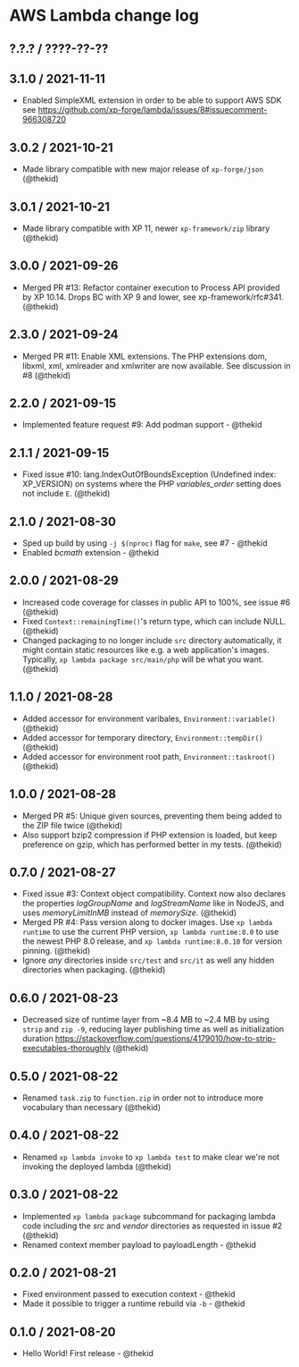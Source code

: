 AWS Lambda change log
=====================

## ?.?.? / ????-??-??

## 3.1.0 / 2021-11-11

* Enabled SimpleXML extension in order to be able to support AWS SDK
  see https://github.com/xp-forge/lambda/issues/8#issuecomment-966308720

## 3.0.2 / 2021-10-21

* Made library compatible with new major release of `xp-forge/json`
  (@thekid)

## 3.0.1 / 2021-10-21

* Made library compatible with XP 11, newer `xp-framework/zip` library
  (@thekid)

## 3.0.0 / 2021-09-26

* Merged PR #13: Refactor container execution to Process API provided by
  XP 10.14. Drops BC with XP 9 and lower, see xp-framework/rfc#341.
  (@thekid)

## 2.3.0 / 2021-09-24

* Merged PR #11: Enable XML extensions. The PHP extensions dom, libxml,
  xml, xmlreader and xmlwriter are now available. See discussion in #8
  (@thekid)

## 2.2.0 / 2021-09-15

* Implemented feature request #9: Add podman support - @thekid

## 2.1.1 / 2021-09-15

* Fixed issue #10: lang.IndexOutOfBoundsException (Undefined index: XP_VERSION)
  on systems where the PHP *variables_order* setting does not include `E`.
  (@thekid)

## 2.1.0 / 2021-08-30

* Sped up build by using `-j $(nproc)` flag for `make`, see #7 - @thekid
* Enabled *bcmath* extension - @thekid

## 2.0.0 / 2021-08-29

* Increased code coverage for classes in public API to 100%, see issue #6
  (@thekid)
* Fixed `Context::remainingTime()`'s return type, which can include NULL.
  (@thekid)
* Changed packaging to no longer include `src` directory automatically,
  it might contain static resources like e.g. a web application's images.
  Typically, `xp lambda package src/main/php` will be what you want.
  (@thekid)

## 1.1.0 / 2021-08-28

* Added accessor for environment varibales, `Environment::variable()`
  (@thekid)
* Added accessor for temporary directory, `Environment::tempDir()`
  (@thekid)
* Added accessor for environment root path, `Environment::taskroot()`
  (@thekid)

## 1.0.0 / 2021-08-28

* Merged PR #5: Unique given sources, preventing them being added to the
  ZIP file twice
  (@thekid)
* Also support bzip2 compression if PHP extension is loaded, but keep
  preference on gzip, which has performed better in my tests.
  (@thekid)

## 0.7.0 / 2021-08-27

* Fixed issue #3: Context object compatibility. Context now also declares
  the properties *logGroupName* and *logStreamName* like in NodeJS, and
  uses *memoryLimitInMB* instead of *memorySize*.
  (@thekid)
* Merged PR #4: Pass version along to docker images. Use `xp lambda runtime`
  to use the current PHP version, `xp lambda runtime:8.0` to use the newest
  PHP 8.0 release, and `xp lambda runtime:8.0.10` for version pinning.
  (@thekid)
* Ignore *any* directories inside `src/test` and `src/it` as well any hidden
  directories when packaging.
  (@thekid)

## 0.6.0 / 2021-08-23

* Decreased size of runtime layer from ~8.4 MB to ~2.4 MB by using `strip`
  and `zip -9`, reducing layer publishing time as well as initialization duration
  https://stackoverflow.com/questions/4179010/how-to-strip-executables-thoroughly
  (@thekid)

## 0.5.0 / 2021-08-22

* Renamed `task.zip` to `function.zip` in order not to introduce more
  vocabulary than necessary
  (@thekid)

## 0.4.0 / 2021-08-22

* Renamed `xp lambda invoke` to `xp lambda test` to make clear we're
  not invoking the deployed lambda
  (@thekid)

## 0.3.0 / 2021-08-22

* Implemented `xp lambda package` subcommand for packaging lambda code
  including the *src* and *vendor* directories as requested in issue #2
  (@thekid)
* Renamed context member payload to payloadLength - @thekid

## 0.2.0 / 2021-08-21

* Fixed environment passed to execution context - @thekid
* Made it possible to trigger a runtime rebuild via `-b` - @thekid

## 0.1.0 / 2021-08-20

* Hello World! First release - @thekid